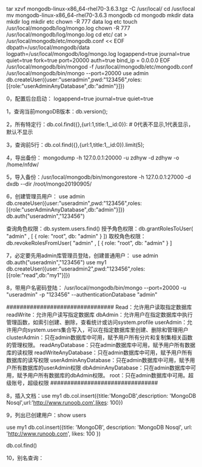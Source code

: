 tar xzvf mongodb-linux-x86_64-rhel70-3.6.3.tgz -C /usr/local/
cd /usr/local
mv mongodb-linux-x86_64-rhel70-3.6.3 mongodb
cd mongodb
mkdir data 
mkdir log
mkdir etc
chown -R 777 data log etc
touch /usr/local/mongodb/log/mongo.log
chown -R 777 /usr/local/mongodb/log/mongo.log
cd etc/
cat > /usr/local/mongodb/etc/mongodb.conf << EOF
dbpath=/usr/local/mongodb/data
logpath=/usr/local/mongodb/log/mongo.log
logappend=true
journal=true
quiet=true
fork=true
port=20000
auth=true
bind_ip = 0.0.0.0
EOF
/usr/local/mongodb/bin/mongod -f /usr/local/mongodb/etc/mongodb.conf
/usr/local/mongodb/bin/mongo --port=20000
use admin
db.createUser({user:"useradmin",pwd:"123456",roles:[{role:"userAdminAnyDatabase",db:"admin"}]})

0，配置后台启动：
logappend=true
journal=true
quiet=true

1，查询当前mongoDB版本：db.version();

2，所有特定行：db.col.find({},{url:1,title:1,_id:0}): # 0代表不显示,1代表显示，默认不显示

3，查询前5行：db.col.find({},{url:1,title:1,_id:0}).limit(5);

4，导出备份： mongodump -h 127.0.0.1:20000 -u zdhyw -d zdhyw -o /home/nfdw/

5，导入备份：/usr/local/mongodb/bin/mongorestore -h 127.0.0.1:27000 -d dxdb --dir /root/mongo20190905/

6，创建管理员用户：
use admin
db.createUser({user:"useradmin",pwd:"123456",roles:[{role:"userAdminAnyDatabase",db:"admin"}]})
db.auth("useradmin","123456")

查询角色权限：db.system.users.find()
授予角色权限：db.grantRolesToUser( "admin" , [ { role: "root", db: "admin" } ])
取校角色权限：db.revokeRolesFromUser( "admin" , [ { role: "root", db: "admin" } ]

7，必定要先用admin库管理员登陆，创建普通用户：
use admin
db.auth("useradmin","123456")
use my1
db.createUser({user:"useradmin2",pwd:"123456",roles:[{role:"read",db:"my1"}]})

8，带用户名密码登陆：
/usr/local/mongodb/bin/mongo --port=20000 -u "useradmin" -p "123456" --authenticationDatabase "admin"

################################
Read：允许用户读取指定数据库
readWrite：允许用户读写指定数据库
dbAdmin：允许用户在指定数据库中执行管理函数，如索引创建、删除，查看统计或访问system.profile
userAdmin：允许用户向system.users集合写入，可以在指定数据库里创建、删除和管理用户
clusterAdmin：只在admin数据库中可用，赋予用户所有分片和复制集相关函数的管理权限。
readAnyDatabase：只在admin数据库中可用，赋予用户所有数据库的读权限
readWriteAnyDatabase：只在admin数据库中可用，赋予用户所有数据库的读写权限
userAdminAnyDatabase：只在admin数据库中可用，赋予用户所有数据库的userAdmin权限
dbAdminAnyDatabase：只在admin数据库中可用，赋予用户所有数据库的dbAdmin权限。
root：只在admin数据库中可用。超级账号，超级权限
################################

8，插入文档：use my1
db.col.insert({title:'MongoDB',description: 'MongoDB Nosql',url:'http://www.runoob.com',likes: 100})

9，列出已创建用户：show users

use my1
db.col.insert({title: 'MongoDB', 
    description: 'MongoDB Nosql',
    url: 'http://www.runoob.com',
    likes: 100
})

db.col.find()

10，别名查询：
